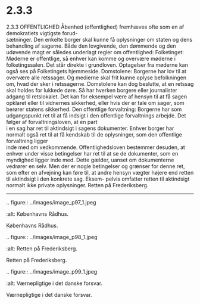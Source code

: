 # 2.3.3

2.3.3 
OFFENTLIGHED
Åbenhed	(offentlighed)	fremhæves	ofte	som	en	af	demokratiets	vigtigste	forud-	
sætninger. Den enkelte borger skal kunne få oplysninger om staten og dens 
behandling af sagerne. Både den lovgivende, den dømmende og den udøvende 
magt	er	således	underlagt	regler	om	offentlighed:
Folketinget:	Møderne	er	offentlige,	så	enhver	kan	komme	og	overvære	møderne	
i folketingssalen. Det står direkte i grundloven. Optagelser fra møderne kan også 
ses på Folketingets hjemmeside.
Domstolene: Borgerne har lov til at overvære alle retssager. Og medierne skal 
frit kunne oplyse befolkningen om, hvad der sker i retssagerne. Domstolene kan 
dog beslutte, at en retssag skal holdes for lukkede døre. Så har hverken borgere 
eller journalister adgang til retslokalet. Det kan for eksempel være af hensyn til 
at få sagen opklaret eller til vidnernes sikkerhed, eller hvis der er tale om sager, 
som berører statens sikkerhed.
Den	offentlige	forvaltning:	Borgerne	har	som	udgangspunkt	ret	til	at	få	indsigt	
i	den	offentlige	forvaltnings	arbejde.	Det	følger	af	forvaltningsloven,	at	en	part	
i en sag har ret til aktindsigt i sagens dokumenter. Enhver borger har normalt 
også	ret	til	at	få	kendskab	til	de	oplysninger,	som	den	offentlige	forvaltning	ligger	
inde	med	om	vedkommende.	Offentlighedsloven	bestemmer	desuden,	at	enhver 
under visse betingelser har ret til at se de dokumenter, som en myndighed ligger 
inde med. Dette gælder, uanset om dokumenterne vedrører en selv. Men der er 
nogle betingelser og grænser for denne ret, som efter en afvejning kan føre til, at 
andre hensyn vægter højere end retten til aktindsigt i den konkrete sag. Eksem-
pelvis omfatter retten til aktindsigt normalt ikke private oplysninger.
Retten på Frederiksberg.
 
 ---

<!-- Figures extracted from nearby pages -->

.. figure:: ../images/image_p97_1.jpeg

   :alt: Københavns Rådhus.

   Københavns Rådhus.

.. figure:: ../images/image_p98_1.jpeg

   :alt: Retten på Frederiksberg.

   Retten på Frederiksberg.

.. figure:: ../images/image_p99_1.jpeg

   :alt: Værnepligtige i det danske forsvar.

   Værnepligtige i det danske forsvar.
